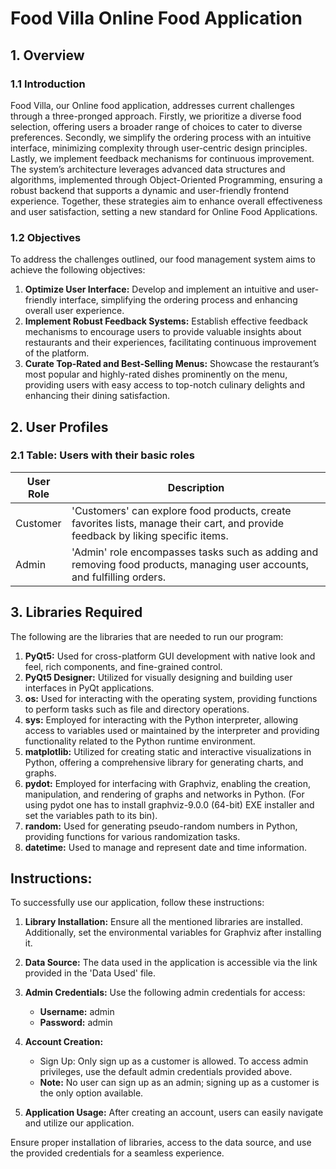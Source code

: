 # Food Villa Online Food Application

## 1. Overview

### 1.1 Introduction
Food Villa, our Online food application, addresses current challenges through a three-pronged approach. Firstly, we prioritize a diverse food selection, offering users a broader range of choices to cater to diverse preferences. Secondly, we simplify the ordering process with an intuitive interface, minimizing complexity through user-centric design principles. Lastly, we implement feedback mechanisms for continuous improvement. The system’s architecture leverages advanced data structures and algorithms, implemented through Object-Oriented Programming, ensuring a robust backend that supports a dynamic and user-friendly frontend experience. Together, these strategies aim to enhance overall effectiveness and user satisfaction, setting a new standard for Online Food Applications.

### 1.2 Objectives
To address the challenges outlined, our food management system aims to achieve the following objectives:
1. **Optimize User Interface:** Develop and implement an intuitive and user-friendly interface, simplifying the ordering process and enhancing overall user experience.
2. **Implement Robust Feedback Systems:** Establish effective feedback mechanisms to encourage users to provide valuable insights about restaurants and their experiences, facilitating continuous improvement of the platform.
3. **Curate Top-Rated and Best-Selling Menus:** Showcase the restaurant’s most popular and highly-rated dishes prominently on the menu, providing users with easy access to top-notch culinary delights and enhancing their dining satisfaction.

## 2. User Profiles

### 2.1 Table: Users with their basic roles
| User Role | Description |
|-----------|-------------|
| Customer  | 'Customers' can explore food products, create favorites lists, manage their cart, and provide feedback by liking specific items. |
| Admin     | 'Admin' role encompasses tasks such as adding and removing food products, managing user accounts, and fulfilling orders. |

## 3. Libraries Required

The following are the libraries that are needed to run our program:
1. **PyQt5:** Used for cross-platform GUI development with native look and feel, rich components, and fine-grained control.
2. **PyQt5 Designer:** Utilized for visually designing and building user interfaces in PyQt applications.
3. **os:** Used for interacting with the operating system, providing functions to perform tasks such as file and directory operations.
4. **sys:** Employed for interacting with the Python interpreter, allowing access to variables used or maintained by the interpreter and providing functionality related to the Python runtime environment.
5. **matplotlib:** Utilized for creating static and interactive visualizations in Python, offering a comprehensive library for generating charts, and graphs.
6. **pydot:** Employed for interfacing with Graphviz, enabling the creation, manipulation, and rendering of graphs and networks in Python. (For using pydot one has to install graphviz-9.0.0 (64-bit) EXE installer and set the variables path to its bin).
7. **random:** Used for generating pseudo-random numbers in Python, providing functions for various randomization tasks.
8. **datetime:** Used to manage and represent date and time information.

## Instructions:

To successfully use our application, follow these instructions:

1. **Library Installation:** Ensure all the mentioned libraries are installed. Additionally, set the environmental variables for Graphviz after installing it.

2. **Data Source:** The data used in the application is accessible via the link provided in the 'Data Used' file.

3. **Admin Credentials:** Use the following admin credentials for access:
   - **Username:** admin
   - **Password:** admin

4. **Account Creation:**
   - Sign Up: Only sign up as a customer is allowed. To access admin privileges, use the default admin credentials provided above.
   - **Note:** No user can sign up as an admin; signing up as a customer is the only option available.
   
5. **Application Usage:** After creating an account, users can easily navigate and utilize our application.

Ensure proper installation of libraries, access to the data source, and use the provided credentials for a seamless experience.


